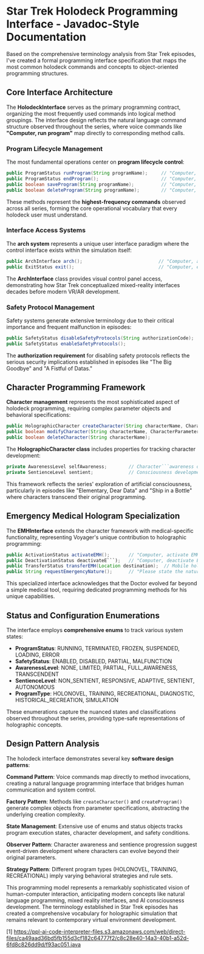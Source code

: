# Star Trek Holodeck Programming Interface - Javadoc-Style Documentation

Based on the comprehensive terminology analysis from Star Trek episodes, I've created a formal programming interface specification that maps the most common holodeck commands and concepts to object-oriented programming structures.

## Core Interface Architecture

The **HolodeckInterface** serves as the primary programming contract, organizing the most frequently used commands into logical method groupings. The interface design reflects the natural language command structure observed throughout the series, where voice commands like **"Computer, run program"** map directly to corresponding method calls.

### Program Lifecycle Management

The most fundamental operations center on **program lifecycle control**:

```java
public ProgramStatus runProgram(String programName);     // "Computer, run program"
public ProgramStatus endProgram();                       // "Computer, end program"```ublic ProgramStatus freezeProgram();                    // "Computer, freeze program"
public boolean saveProgram(String programName);          // "Computer, save program"
public boolean deleteProgram(String programName);        // "Computer, delete program"
```

These methods represent the **highest-frequency commands** observed across all series, forming the core operational vocabulary that every holodeck user must understand.

### Interface Access Systems

The **arch system** represents a unique user interface paradigm where the control interface exists within the simulation itself:

```java
public ArchInterface arch();                            // "Computer, arch"
public ExitStatus exit();                               // "Computer, exit"
```

The **ArchInterface** class provides visual control panel access, demonstrating how Star Trek conceptualized mixed-reality interfaces decades before modern VR/AR development.

### Safety Protocol Management

Safety systems generate extensive terminology due to their critical importance and frequent malfunction in episodes:

```java
public SafetyStatus disableSafetyProtocols(String authorizationCode);  // High-risk operation
public SafetyStatus enableSafetyProtocols();                           // Standard protection
```

The **authorization requirement** for disabling safety protocols reflects the serious security implications established in episodes like "The Big Goodbye" and "A Fistful of Datas."

## Character Programming Framework

**Character management** represents the most sophisticated aspect of holodeck programming, requiring complex parameter objects and behavioral specifications:

```java
public HolographicCharacter createCharacter(String characterName, CharacterParameters parameters);
public boolean modifyCharacter(String characterName, CharacterParameters new```ameters);
public boolean deleteCharacter(String characterName);
```

The **HolographicCharacter class** includes properties for tracking character development:

```java
private AwarenessLevel selfAwareness;        // Character```awareness of holographic nature
private SentienceLevel sentient;             // Consciousness development level  ```ivate boolean autonomous;                  ```Independent behavior capability
```

This framework reflects the series' exploration of artificial consciousness, particularly in episodes like "Elementary, Dear Data" and "Ship in a Bottle" where characters transcend their original programming.

## Emergency Medical Hologram Specialization

The **EMHInterface** extends the character framework with medical-specific functionality, representing Voyager's unique contribution to holographic programming:

```java
public ActivationStatus activateEMH();       // "Computer, activate EMH"
public DeactivationStatus deactivateE```);   // "Computer, deactivate EMH"  
public TransferStatus transferEMH(Location destination);  // Mobile hologram capability
public String requestEmergencyNature();      // "Please state the nature of the```dical emergency"
```

This specialized interface acknowledges that the Doctor evolved far beyond a simple medical tool, requiring dedicated programming methods for his unique capabilities.

## Status and Configuration Enumerations

The interface employs **comprehensive enums** to track various system states:

- **ProgramStatus**: RUNNING, TERMINATED, FROZEN, SUSPENDED, LOADING, ERROR
- **SafetyStatus**: ENABLED, DISABLED, PARTIAL, MALFUNCTION  
- **AwarenessLevel**: NONE, LIMITED, PARTIAL, FULL_AWARENESS, TRANSCENDENT
- **SentienceLevel**: NON_SENTIENT, RESPONSIVE, ADAPTIVE, SENTIENT, AUTONOMOUS
- **ProgramType**: HOLONOVEL, TRAINING, RECREATIONAL, DIAGNOSTIC, HISTORICAL_RECREATION, SIMULATION

These enumerations capture the nuanced states and classifications observed throughout the series, providing type-safe representations of holographic concepts.

## Design Pattern Analysis

The holodeck interface demonstrates several key **software design patterns**:

**Command Pattern**: Voice commands map directly to method invocations, creating a natural language programming interface that bridges human communication and system control.

**Factory Pattern**: Methods like `createCharacter()` and `createProgram()` generate complex objects from parameter specifications, abstracting the underlying creation complexity.

**State Management**: Extensive use of enums and status objects tracks program execution states, character development, and safety conditions.

**Observer Pattern**: Character awareness and sentience progression suggest event-driven development where characters can evolve beyond their original parameters.

**Strategy Pattern**: Different program types (HOLONOVEL, TRAINING, RECREATIONAL) imply varying behavioral strategies and rule sets.

This programming model represents a remarkably sophisticated vision of human-computer interaction, anticipating modern concepts like natural language programming, mixed reality interfaces, and AI consciousness development. The terminology established in Star Trek episodes has created a comprehensive vocabulary for holographic simulation that remains relevant to contemporary virtual environment development.

[1] <https://ppl-ai-code-interpreter-files.s3.amazonaws.com/web/direct-files/ca49aad36bd5fb155d3cf182c64777f2/c8c28e40-14a3-40b1-a52d-6fd8c826dd9d/f93ac051.java>
